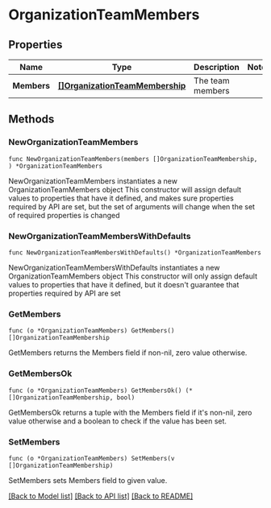 # OrganizationTeamMembers

## Properties

Name | Type | Description | Notes
------------ | ------------- | ------------- | -------------
**Members** | [**[]OrganizationTeamMembership**](OrganizationTeamMembership.md) | The team members | 

## Methods

### NewOrganizationTeamMembers

`func NewOrganizationTeamMembers(members []OrganizationTeamMembership, ) *OrganizationTeamMembers`

NewOrganizationTeamMembers instantiates a new OrganizationTeamMembers object
This constructor will assign default values to properties that have it defined,
and makes sure properties required by API are set, but the set of arguments
will change when the set of required properties is changed

### NewOrganizationTeamMembersWithDefaults

`func NewOrganizationTeamMembersWithDefaults() *OrganizationTeamMembers`

NewOrganizationTeamMembersWithDefaults instantiates a new OrganizationTeamMembers object
This constructor will only assign default values to properties that have it defined,
but it doesn't guarantee that properties required by API are set

### GetMembers

`func (o *OrganizationTeamMembers) GetMembers() []OrganizationTeamMembership`

GetMembers returns the Members field if non-nil, zero value otherwise.

### GetMembersOk

`func (o *OrganizationTeamMembers) GetMembersOk() (*[]OrganizationTeamMembership, bool)`

GetMembersOk returns a tuple with the Members field if it's non-nil, zero value otherwise
and a boolean to check if the value has been set.

### SetMembers

`func (o *OrganizationTeamMembers) SetMembers(v []OrganizationTeamMembership)`

SetMembers sets Members field to given value.



[[Back to Model list]](../README.md#documentation-for-models) [[Back to API list]](../README.md#documentation-for-api-endpoints) [[Back to README]](../README.md)


